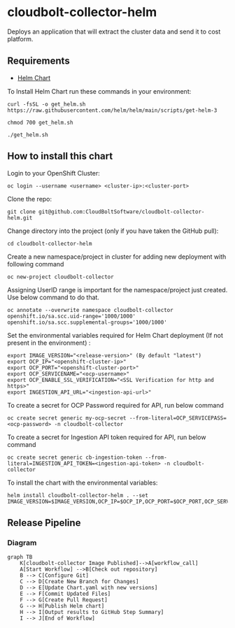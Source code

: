 # cloudbolt-collector-helm

Deploys an application that will extract the cluster data and send it to cost platform.

## Requirements
- [Helm Chart](https://helm.sh/docs/)

To Install Helm Chart run these commands in your environment:
```console
curl -fsSL -o get_helm.sh https://raw.githubusercontent.com/helm/helm/main/scripts/get-helm-3
```
```console
chmod 700 get_helm.sh
```
```console
./get_helm.sh
```


## How to install this chart
Login to your OpenShift Cluster:

```console
oc login --username <username> <cluster-ip>:<cluster-port>
```
Clone the repo:

```console
git clone git@github.com:CloudBoltSoftware/cloudbolt-collector-helm.git
```

Change directory into the project (only if you have taken the GitHub pull):

```console
cd cloudbolt-collector-helm
```
Create a new namespace/project in cluster for adding new deployment with following command

```console
oc new-project cloudbolt-collector
```
Assigning UserID range is important for the namespace/project just created. Use below command to do that.

```console
oc annotate --overwrite namespace cloudbolt-collector openshift.io/sa.scc.uid-range='1000/1000' openshift.io/sa.scc.supplemental-groups='1000/1000'
```
Set the environmental variables required for Helm Chart deployment (If not present in the environment) :

```console
export IMAGE_VERSION="<release-version>" (By default "latest")
export OCP_IP="<openshift-cluster-ip>"
export OCP_PORT="<openshift-cluster-port>"
export OCP_SERVICENAME="<ocp-username>"
export OCP_ENABLE_SSL_VERIFICATION="<SSL Verification for http and https>"
export INGESTION_API_URL="<ingestion-api-url>"
```
To create a secret for OCP Password required for API, run below command
```console
oc create secret generic my-ocp-secret --from-literal=OCP_SERVICEPASS=<ocp-password> -n cloudbolt-collector
```
To create a secret for Ingestion API token required for API, run below command
```console
oc create secret generic cb-ingestion-token --from-literal=INGESTION_API_TOKEN=<ingestion-api-token> -n cloudbolt-collector
```
To install the chart with the environmental variables:

```console
helm install cloudbolt-collector-helm . --set IMAGE_VERSION=$IMAGE_VERSION,OCP_IP=$OCP_IP,OCP_PORT=$OCP_PORT,OCP_SERVICENAME=$OCP_SERVICENAME,OCP_ENABLE_SSL_VERIFICATION=$OCP_ENABLE_SSL_VERIFICATION,INGESTION_API_URL=$INGESTION_API_URL
```

## Release Pipeline
### Diagram
```mermaid
graph TB
    K[cloudbolt-collector Image Published]-->A[workflow_call]
    A[Start Workflow] -->B[Check out repository]
    B --> C[Configure Git]
    C --> D[Create New Branch for Changes]
    D --> E[Update Chart.yaml with new versions]
    E --> F[Commit Updated Files]
    F --> G[Create Pull Request]
    G --> H[Publish Helm chart]
    H --> I[Output results to GitHub Step Summary]
    I --> J[End of Workflow]
```
